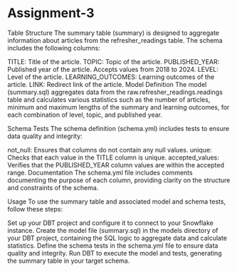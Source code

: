 # Assignment-3

Table Structure
The summary table (summary) is designed to aggregate information about articles from the refresher_readings table. The schema includes the following columns:

TITLE: Title of the article.
TOPIC: Topic of the article.
PUBLISHED_YEAR: Published year of the article. Accepts values from 2018 to 2024.
LEVEL: Level of the article.
LEARNING_OUTCOMES: Learning outcomes of the article.
LINK: Redirect link of the article.
Model Definition
The model (summary.sql) aggregates data from the raw.refresher_readings.readings table and calculates various statistics such as the number of articles, minimum and maximum lengths of the summary and learning outcomes, for each combination of level, topic, and published year.

Schema Tests
The schema definition (schema.yml) includes tests to ensure data quality and integrity:

not_null: Ensures that columns do not contain any null values.
unique: Checks that each value in the TITLE column is unique.
accepted_values: Verifies that the PUBLISHED_YEAR column values are within the accepted range.
Documentation
The schema.yml file includes comments documenting the purpose of each column, providing clarity on the structure and constraints of the schema.

Usage
To use the summary table and associated model and schema tests, follow these steps:

Set up your DBT project and configure it to connect to your Snowflake instance.
Create the model file (summary.sql) in the models directory of your DBT project, containing the SQL logic to aggregate data and calculate statistics.
Define the schema tests in the schema.yml file to ensure data quality and integrity.
Run DBT to execute the model and tests, generating the summary table in your target schema.
